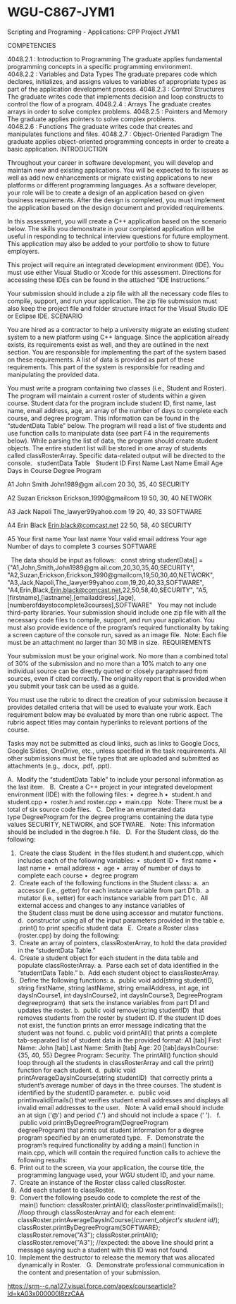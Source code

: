# WGU-C867-JYM1
Scripting and Programing - Applications: CPP Project JYM1

COMPETENCIES

4048.2.1 : Introduction to Programming
The graduate applies fundamental programming concepts in a specific programming environment.
4048.2.2 : Variables and Data Types
The graduate prepares code which declares, initializes, and assigns values to variables of appropriate types as part of the application development process.
4048.2.3 : Control Structures
The graduate writes code that implements decision and loop constructs to control the flow of a program.
4048.2.4 : Arrays
The graduate creates arrays in order to solve complex problems.
4048.2.5 : Pointers and Memory
The graduate applies pointers to solve complex problems.
4048.2.6 : Functions
The graduate writes code that creates and manipulates functions and files.
4048.2.7 : Object-Oriented Paradigm
The graduate applies object-oriented programming concepts in order to create a basic application.
INTRODUCTION

Throughout your career in software development, you will develop and maintain new and existing applications. You will be expected to fix issues as well as add new enhancements or migrate existing applications to new platforms or different programming languages. As a software developer, your role will be to create a design of an application based on given business requirements. After the design is completed, you must implement the application based on the design document and provided requirements.

In this assessment, you will create a C++ application based on the scenario below. The skills you demonstrate in your completed application will be useful in responding to technical interview questions for future employment. This application may also be added to your portfolio to show to future employers.

This project will require an integrated development environment (IDE). You must use either Visual Studio or Xcode for this assessment. Directions for accessing these IDEs can be found in the attached “IDE Instructions.”

Your submission should include a zip file with all the necessary code files to compile, support, and run your application. The zip file submission must also keep the project file and folder structure intact for the Visual Studio IDE or Eclipse IDE.
SCENARIO

You are hired as a contractor to help a university migrate an existing student system to a new platform using C++ language. Since the application already exists, its requirements exist as well, and they are outlined in the next section. You are responsible for implementing the part of the system based on these requirements. A list of data is provided as part of these requirements. This part of the system is responsible for reading and manipulating the provided data.

You must write a program containing two classes (i.e., Student and Roster). The program will maintain a current roster of students within a given course. Student data for the program include student ID, first name, last name, email address, age, an array of the number of days to complete each course, and degree program. This information can be found in the “studentData Table” below. The program will read a list of five students and use function calls to manipulate data (see part F4 in the requirements below). While parsing the list of data, the program should create student objects. The entire student list will be stored in one array of students called classRosterArray. Specific data-related output will be directed to the console.
 
studentData Table
 
Student ID
First Name
Last Name
Email
Age
Days in Course
Degree Program







A1
John
Smith
John1989@gm ail.com
20
30, 35, 40
SECURITY







A2
Suzan
Erickson
Erickson_1990@gmailcom
19
50, 30, 40
NETWORK







A3
Jack
Napoli
The_lawyer99yahoo.com
19
20, 40, 33
SOFTWARE







A4
Erin
Black
Erin.black@comcast.net
22
50, 58, 40
SECURITY







A5
Your first name
Your last name
Your valid email address
Your age
Number of days to complete 3 courses
SOFTWARE







 
The data should be input as follows:
 
const string studentData[] = 
{"A1,John,Smith,John1989@gm ail.com,20,30,35,40,SECURITY", "A2,Suzan,Erickson,Erickson_1990@gmailcom,19,50,30,40,NETWORK", "A3,Jack,Napoli,The_lawyer99yahoo.com,19,20,40,33,SOFTWARE", "A4,Erin,Black,Erin.black@comcast.net,22,50,58,40,SECURITY", "A5,[firstname],[lastname],[emailaddress],[age], [numberofdaystocomplete3courses],SOFTWARE"
 
You may not include third-party libraries. Your submission should include one zip file with all the necessary code files to compile, support, and run your application. You must also provide evidence of the program’s required functionality by taking a screen capture of the console run, saved as an image file. 
Note: Each file must be an attachment no larger than 30 MB in size. 
REQUIREMENTS

Your submission must be your original work. No more than a combined total of 30% of the submission and no more than a 10% match to any one individual source can be directly quoted or closely paraphrased from sources, even if cited correctly. The originality report that is provided when you submit your task can be used as a guide.

You must use the rubric to direct the creation of your submission because it provides detailed criteria that will be used to evaluate your work. Each requirement below may be evaluated by more than one rubric aspect. The rubric aspect titles may contain hyperlinks to relevant portions of the course.

Tasks may not be submitted as cloud links, such as links to Google Docs, Google Slides, OneDrive, etc., unless specified in the task requirements. All other submissions must be file types that are uploaded and submitted as attachments (e.g., .docx, .pdf, .ppt).

A.  Modify the “studentData Table” to include your personal information as the last item.  
B.  Create a C++ project in your integrated development environment (IDE) with the following files:
•  degree.h
•  student.h and student.cpp
•  roster.h and roster.cpp
•  main.cpp  
Note: There must be a total of six source code files.  
C.  Define an enumerated data type DegreeProgram for the degree programs containing the data type values SECURITY, NETWORK, and SOFTWARE.  
Note: This information should be included in the degree.h file.  
D.  For the Student class, do the following:
1.  Create the class Student  in the files student.h and student.cpp, which includes each of the following variables:
•  student ID
•  first name
•   last name
•  email address
•  age
•  array of number of days to complete each course
•  degree program
2.  Create each of the following functions in the Student class:
a.  an accessor (i.e., getter) for each instance variable from part D1
b.  a mutator (i.e., setter) for each instance variable from part D1
c.  All external access and changes to any instance variables of the Student class must be done using accessor and mutator functions.
d.  constructor using all of the input parameters provided in the table
e.  print() to print specific student data  
E.  Create a Roster class (roster.cpp) by doing the following:
1.  Create an array of pointers, classRosterArray, to hold the data provided in the “studentData Table.”
2.  Create a student object for each student in the data table and populate classRosterArray.
a.  Parse each set of data identified in the “studentData Table.”
b.  Add each student object to classRosterArray.
3.  Define the following functions:
a.  public void add(string studentID, string firstName, string lastName, string emailAddress, int age, int daysInCourse1, int daysInCourse2, int daysInCourse3, DegreeProgram degreeprogram)  that sets the instance variables from part D1 and updates the roster.
b.  public void remove(string studentID)  that removes students from the roster by student ID. If the student ID does not exist, the function prints an error message indicating that the student was not found.
c. public void printAll() that prints a complete tab-separated list of student data in the provided format: A1 [tab] First Name: John [tab] Last Name: Smith [tab] Age: 20 [tab]daysInCourse: {35, 40, 55} Degree Program: Security. The printAll() function should loop through all the students in classRosterArray and call the print() function for each student.
d.  public void printAverageDaysInCourse(string studentID)  that correctly prints a student’s average number of days in the three courses. The student is identified by the studentID parameter.
e.  public void printInvalidEmails() that verifies student email addresses and displays all invalid email addresses to the user.  
Note: A valid email should include an at sign ('@') and period ('.') and should not include a space (' ').  
f.  public void printByDegreeProgram(DegreeProgram degreeProgram) that prints out student information for a degree program specified by an enumerated type.  
F.  Demonstrate the program’s required functionality by adding a main() function in main.cpp, which will contain the required function calls to achieve the following results:
1.  Print out to the screen, via your application, the course title, the programming language used, your WGU student ID, and your name.
2.  Create an instance of the Roster class called classRoster.
3.  Add each student to classRoster.
4.  Convert the following pseudo code to complete the rest of the  main() function:
classRoster.printAll();
classRoster.printInvalidEmails();
 
//loop through classRosterArray and for each element:
classRoster.printAverageDaysInCourse(/*current_object's student id*/);
 
classRoster.printByDegreeProgram(SOFTWARE);
classRoster.remove("A3");
classRoster.printAll();
classRoster.remove("A3");
//expected: the above line should print a message saying such a student with this ID was not found.
5.  Implement the destructor to release the memory that was allocated dynamically in Roster.  
G.  Demonstrate professional communication in the content and presentation of your submission.




https://srm--c.na127.visual.force.com/apex/coursearticle?Id=kA03x000000l8zzCAA 
